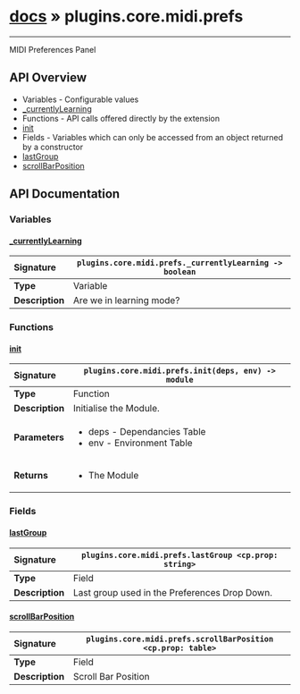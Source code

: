 # [docs](index.md) » plugins.core.midi.prefs
---

MIDI Preferences Panel

## API Overview
* Variables - Configurable values
 * [_currentlyLearning](#_currentlylearning)
* Functions - API calls offered directly by the extension
 * [init](#init)
* Fields - Variables which can only be accessed from an object returned by a constructor
 * [lastGroup](#lastgroup)
 * [scrollBarPosition](#scrollbarposition)

## API Documentation

### Variables

#### [_currentlyLearning](#_currentlylearning)
| <span style="float: left;">**Signature**</span> | <span style="float: left;">`plugins.core.midi.prefs._currentlyLearning -> boolean` </span>                                                          |
| -----------------------------------------------------|---------------------------------------------------------------------------------------------------------|
| **Type**                                             | Variable |
| **Description**                                      | Are we in learning mode? |

### Functions

#### [init](#init)
| <span style="float: left;">**Signature**</span> | <span style="float: left;">`plugins.core.midi.prefs.init(deps, env) -> module` </span>                                                          |
| -----------------------------------------------------|---------------------------------------------------------------------------------------------------------|
| **Type**                                             | Function |
| **Description**                                      | Initialise the Module. |
| **Parameters**                                       | <ul><li>deps - Dependancies Table</li><li>env - Environment Table</li></ul> |
| **Returns**                                          | <ul><li>The Module</li></ul> |

### Fields

#### [lastGroup](#lastgroup)
| <span style="float: left;">**Signature**</span> | <span style="float: left;">`plugins.core.midi.prefs.lastGroup <cp.prop: string>` </span>                                                          |
| -----------------------------------------------------|---------------------------------------------------------------------------------------------------------|
| **Type**                                             | Field |
| **Description**                                      | Last group used in the Preferences Drop Down. |

#### [scrollBarPosition](#scrollbarposition)
| <span style="float: left;">**Signature**</span> | <span style="float: left;">`plugins.core.midi.prefs.scrollBarPosition <cp.prop: table>` </span>                                                          |
| -----------------------------------------------------|---------------------------------------------------------------------------------------------------------|
| **Type**                                             | Field |
| **Description**                                      | Scroll Bar Position |

